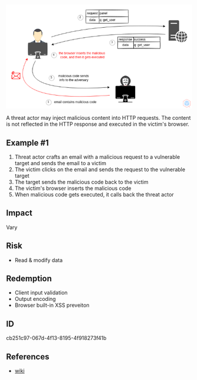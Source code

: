 <p align="center"> <img src="https://raw.githubusercontent.com/qeeqbox/dom-based-cross-site-scripting/main/dom-based-cross-site-scripting.png"></p>

A threat actor may inject malicious content into HTTP requests. The content is not reflected in the HTTP response and executed in the victim's browser.

## Example #1
1. Threat actor crafts an email with a malicious request to a vulnerable target and sends the email to a victim
2. The victim clicks on the email and sends the request to the vulnerable target
3. The target sends the malicious code back to the victim
4. The victim's browser inserts the malicious code
5. When malicious code gets executed, it calls back the threat actor
 
## Impact
Vary

## Risk
- Read & modify data

## Redemption
- Client input validation
- Output encoding
- Browser built-in XSS preveiton

## ID
cb251c97-067d-4f13-8195-4f918273f41b

## References
- [wiki](https://en.wikipedia.org/wiki/cross-site_scripting)
